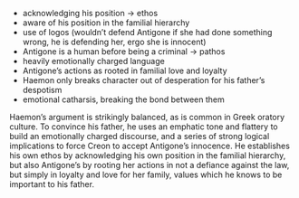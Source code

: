 - acknowledging his position -> ethos
- aware of his position in the familial hierarchy
- use of logos (wouldn’t defend Antigone if she had done something wrong, he is defending her, ergo she is innocent)
- Antigone is a human before being a criminal -> pathos
- heavily emotionally charged language
- Antigone’s actions as rooted in familial love and loyalty
- Haemon only breaks character out of desperation for his father’s despotism
- emotional catharsis, breaking the bond between them

Haemon’s argument is strikingly balanced, as is common in Greek oratory culture. To convince his father, he uses an emphatic tone and flattery to build an emotionally charged discourse, and a series of strong logical implications to force Creon to accept Antigone’s innocence. He establishes his own ethos by acknowledging his own position in the familial hierarchy, but also Antigone’s by rooting her actions in not a defiance against the law, but simply in loyalty and love for her family, values which he knows to be important to his father.